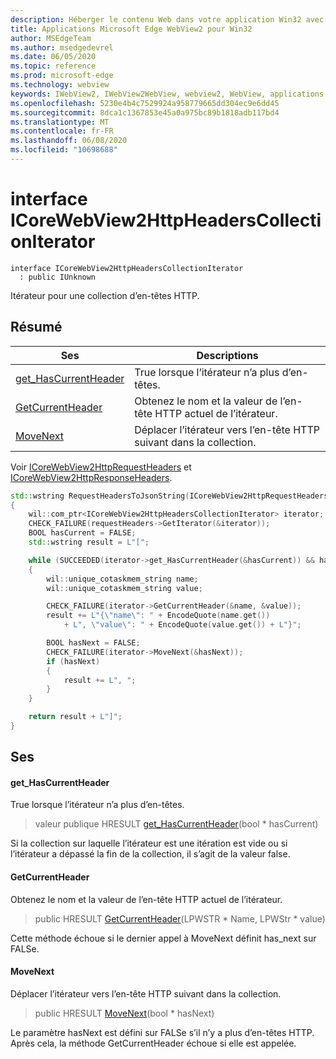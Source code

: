 ```yaml
---
description: Héberger le contenu Web dans votre application Win32 avec le contrôle Microsoft Edge WebView2
title: Applications Microsoft Edge WebView2 pour Win32
author: MSEdgeTeam
ms.author: msedgedevrel
ms.date: 06/05/2020
ms.topic: reference
ms.prod: microsoft-edge
ms.technology: webview
keywords: IWebView2, IWebView2WebView, webview2, WebView, applications Win32, Win32, Edge, ICoreWebView2, ICoreWebView2Controller, contrôle de navigateur, html Edge
ms.openlocfilehash: 5230e4b4c7529924a958779665dd304ec9e6dd45
ms.sourcegitcommit: 8dca1c1367853e45a0a975bc89b1818adb117bd4
ms.translationtype: MT
ms.contentlocale: fr-FR
ms.lasthandoff: 06/08/2020
ms.locfileid: "10698688"
---
```

# interface ICoreWebView2HttpHeadersCollectionIterator 

```
interface ICoreWebView2HttpHeadersCollectionIterator
  : public IUnknown
```

Itérateur pour une collection d’en-têtes HTTP.

## Résumé

 Ses                        | Descriptions
--------------------------------|---------------------------------------------
[get_HasCurrentHeader](#get_hascurrentheader) | True lorsque l’itérateur n’a plus d’en-têtes.
[GetCurrentHeader](#getcurrentheader) | Obtenez le nom et la valeur de l’en-tête HTTP actuel de l’itérateur.
[MoveNext](#movenext) | Déplacer l’itérateur vers l’en-tête HTTP suivant dans la collection.

Voir [ICoreWebView2HttpRequestHeaders](icorewebview2httprequestheaders.md) et [ICoreWebView2HttpResponseHeaders](icorewebview2httpresponseheaders.md). 
```cpp
std::wstring RequestHeadersToJsonString(ICoreWebView2HttpRequestHeaders* requestHeaders)
{
    wil::com_ptr<ICoreWebView2HttpHeadersCollectionIterator> iterator;
    CHECK_FAILURE(requestHeaders->GetIterator(&iterator));
    BOOL hasCurrent = FALSE;
    std::wstring result = L"[";

    while (SUCCEEDED(iterator->get_HasCurrentHeader(&hasCurrent)) && hasCurrent)
    {
        wil::unique_cotaskmem_string name;
        wil::unique_cotaskmem_string value;

        CHECK_FAILURE(iterator->GetCurrentHeader(&name, &value));
        result += L"{\"name\": " + EncodeQuote(name.get())
            + L", \"value\": " + EncodeQuote(value.get()) + L"}";

        BOOL hasNext = FALSE;
        CHECK_FAILURE(iterator->MoveNext(&hasNext));
        if (hasNext)
        {
            result += L", ";
        }
    }

    return result + L"]";
}
```

## Ses

#### get_HasCurrentHeader 

True lorsque l’itérateur n’a plus d’en-têtes.

> valeur publique HRESULT [get_HasCurrentHeader](#get_hascurrentheader)(bool * hasCurrent)

Si la collection sur laquelle l’itérateur est une itération est vide ou si l’itérateur a dépassé la fin de la collection, il s’agit de la valeur false.

#### GetCurrentHeader 

Obtenez le nom et la valeur de l’en-tête HTTP actuel de l’itérateur.

> public HRESULT [GetCurrentHeader](#getcurrentheader)(LPWSTR * Name, LPWStr * value)

Cette méthode échoue si le dernier appel à MoveNext définit has_next sur FALSe.

#### MoveNext 

Déplacer l’itérateur vers l’en-tête HTTP suivant dans la collection.

> public HRESULT [MoveNext](#movenext)(bool * hasNext)

Le paramètre hasNext est défini sur FALSe s’il n’y a plus d’en-têtes HTTP. Après cela, la méthode GetCurrentHeader échoue si elle est appelée.

